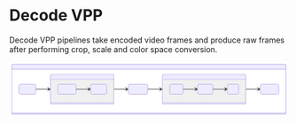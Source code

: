 # Decode VPP

Decode VPP pipelines take encoded video frames and produce raw frames
after performing crop, scale and color space conversion.


![diagram](./README-1.svg)




